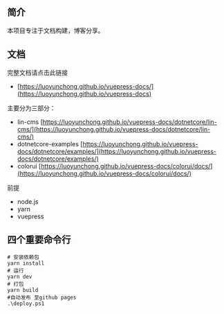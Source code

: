 ## 简介
本项目专注于文档构建，博客分享。

## 文档
完整文档请点击此链接 
- [https://luoyunchong.github.io/vuepress-docs/](https://luoyunchong.github.io/vuepress-docs)


主要分为三部分：
- lin-cms  [https://luoyunchong.github.io/vuepress-docs/dotnetcore/lin-cms/](https://luoyunchong.github.io/vuepress-docs/dotnetcore/lin-cms/) 
- dotnetcore-examples  [https://luoyunchong.github.io/vuepress-docs/dotnetcore/examples/](https://luoyunchong.github.io/vuepress-docs/dotnetcore/examples/) 
- colorui [https://luoyunchong.github.io/vuepress-docs/colorui/docs/](https://luoyunchong.github.io/vuepress-docs/colorui/docs/)

前提
- node.js
- yarn 
- vuepress 

## 四个重要命令行
```
# 安装依赖包
yarn install
# 运行
yarn dev
# 打包
yarn build 
#自动发布 至github pages
.\deploy.ps1
```
